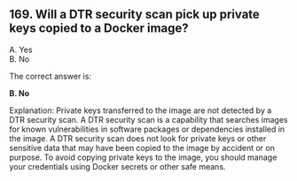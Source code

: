 ## 169. Will a DTR security scan pick up private keys copied to a Docker image?
A. Yes  
B. No  

The correct answer is:

**B. No**

Explanation:
Private keys transferred to the image are not detected by a DTR security scan. A DTR security scan is a capability that searches images for known vulnerabilities in software packages or dependencies installed in the image. A DTR security scan does not look for private keys or other sensitive data that may have been copied to the image by accident or on purpose. To avoid copying private keys to the image, you should manage your credentials using Docker secrets or other safe means.
